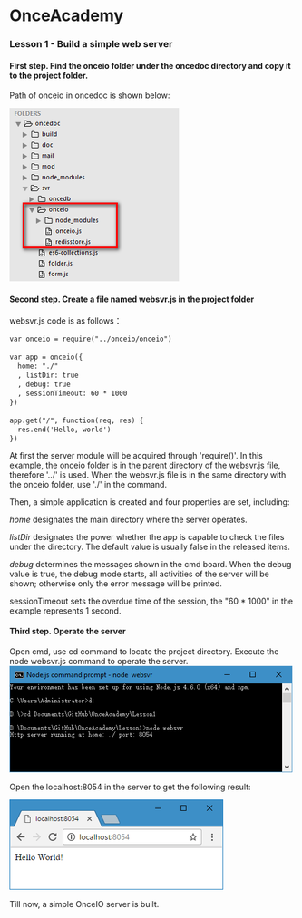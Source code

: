 # OnceAcademy
### Lesson 1 - Build a simple web server
#### First step. Find the onceio folder under the oncedoc directory and copy it to the project folder. 
Path of onceio in oncedoc is shown below:

![path of onceio in oncedoc][1]  

#### Second step. Create a file named websvr.js in the project folder
websvr.js code is as follows：  

    var onceio = require("../onceio/onceio")

    var app = onceio({
      home: "./"
      , listDir: true
      , debug: true
      , sessionTimeout: 60 * 1000
    })
    
    app.get("/", function(req, res) {
      res.end('Hello, world')
    })

At first the server module will be acquired through 'require()'. In this example, the onceio folder is in the parent directory of the websvr.js file, therefore '../' is used. When the websvr.js file is in the same directory with the onceio folder, use './' in the command.

Then, a simple application is created and four properties are set, including:

*home* designates the main directory where the server operates.

*listDir* designates the power whether the app is capable to check the files under the directory. The default value is usually false in the released items.

*debug* determines the messages shown in the cmd board. When the debug value is true, the debug mode starts, all activities of the server will be shown; otherwise only the error message will be printed.

sessionTimeout sets the overdue time of the session, the "60 * 1000" in the example represents 1 second. 


#### Third step. Operate the server
Open cmd, use cd command to locate the project directory. Execute the node websvr.js command to operate the server.
![cmd effect][2]  
  
Open the localhost:8054 in the server to get the following result:
  
![webserver effect][3]  
  
Till now, a simple OnceIO server is built.

  [1]: https://raw.githubusercontent.com/OnceDoc/images/gh-pages/OnceAcademy/Lesson1/onceio_path.png
  [2]: https://raw.githubusercontent.com/OnceDoc/images/gh-pages/OnceAcademy/Lesson1/cmd.png
  [3]: https://raw.githubusercontent.com/OnceDoc/images/gh-pages/OnceAcademy/Lesson1/webpage.png